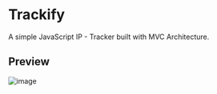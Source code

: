 # Trackify

A simple JavaScript IP - Tracker built with MVC Architecture.

## Preview
![image](https://user-images.githubusercontent.com/90062200/192046866-563a1e70-67b5-4028-b61e-f179cdce715c.png)
